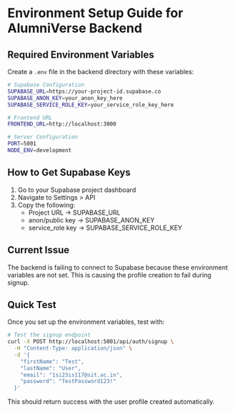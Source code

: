 # Environment Setup Guide for AlumniVerse Backend

## Required Environment Variables

Create a `.env` file in the backend directory with these variables:

```bash
# Supabase Configuration
SUPABASE_URL=https://your-project-id.supabase.co
SUPABASE_ANON_KEY=your_anon_key_here
SUPABASE_SERVICE_ROLE_KEY=your_service_role_key_here

# Frontend URL
FRONTEND_URL=http://localhost:3000

# Server Configuration
PORT=5001
NODE_ENV=development
```

## How to Get Supabase Keys

1. Go to your Supabase project dashboard
2. Navigate to Settings > API
3. Copy the following:
   - Project URL → SUPABASE_URL
   - anon/public key → SUPABASE_ANON_KEY  
   - service_role key → SUPABASE_SERVICE_ROLE_KEY

## Current Issue

The backend is failing to connect to Supabase because these environment variables are not set.
This is causing the profile creation to fail during signup.

## Quick Test

Once you set up the environment variables, test with:

```bash
# Test the signup endpoint
curl -X POST http://localhost:5001/api/auth/signup \
  -H "Content-Type: application/json" \
  -d '{
    "firstName": "Test",
    "lastName": "User", 
    "email": "1si23is117@sit.ac.in",
    "password": "TestPassword123!"
  }'
```

This should return success with the user profile created automatically.
